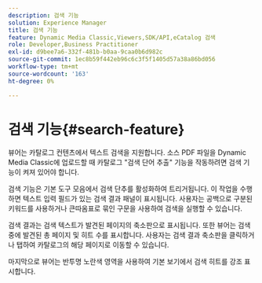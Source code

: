 ```yaml
---
description: 검색 기능
solution: Experience Manager
title: 검색 기능
feature: Dynamic Media Classic,Viewers,SDK/API,eCatalog 검색
role: Developer,Business Practitioner
exl-id: d9bee7a6-332f-481b-b0aa-9caa0b6d982c
source-git-commit: 1ec8b59f442eb96c6c3f5f1405d57a38a86bd056
workflow-type: tm+mt
source-wordcount: '163'
ht-degree: 0%

---
```


# 검색 기능{#search-feature}

뷰어는 카탈로그 컨텐츠에서 텍스트 검색을 지원합니다. 소스 PDF 파일을 Dynamic Media Classic에 업로드할 때 카탈로그 &quot;검색 단어 추출&quot; 기능을 작동하려면 검색 기능이 켜져 있어야 합니다.

검색 기능은 기본 도구 모음에서 검색 단추를 활성화하여 트리거됩니다. 이 작업을 수행하면 텍스트 입력 필드가 있는 검색 결과 패널이 표시됩니다. 사용자는 공백으로 구분된 키워드를 사용하거나 큰따옴표로 묶인 구문을 사용하여 검색을 실행할 수 있습니다.

검색 결과는 검색 텍스트가 발견된 페이지의 축소판으로 표시됩니다. 또한 뷰어는 검색 중에 발견된 총 페이지 및 히트 수를 표시합니다. 사용자는 검색 결과 축소판을 클릭하거나 탭하여 카탈로그의 해당 페이지로 이동할 수 있습니다.

마지막으로 뷰어는 반투명 노란색 영역을 사용하여 기본 보기에서 검색 히트를 강조 표시합니다.

